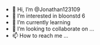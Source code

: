 - 👋 Hi, I’m @Jonathan123109
- 👀 I’m interested in bloonstd 6
- 🌱 I’m currently learning
- 💞️ I’m looking to collaborate on ...
- 📫 How to reach me ...

<!---
Jonathan123109/Jonathan123109 is a ✨ special ✨ repository because its `README.md` (this file) appears on your GitHub profile.
You can click the Preview link to take a look at your changes.
--->
